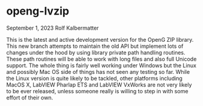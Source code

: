 # openg-lvzip

September 1, 2023 Rolf Kalbermatter

This is the latest and active development version for the OpenG ZIP library.
This new branch attempts to maintain the old API but implement lots of changes under the hood by using library private
path handling routines. These path routines will be able to work with long files and also full Unicode support. The
whole thing is fairly well working under Windows but the Linux and possibly Mac OS side of things has not seen any
testing so far.
While the Linux version is quite likely to be tackled, other platforms including MacOS X, LabVIEW Pharlap ETS and
LabVIEW VxWorks are not very likely to be ever released, unless someone really is willing to step in with some effort
of their own.
